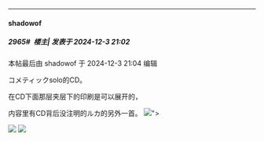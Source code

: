 ﻿
*****

####  shadowof  
##### 2965#         楼主| 发表于 2024-12-3 21:02

 本帖最后由 shadowof 于 2024-12-3 21:04 编辑 

コメティックsolo的CD。

在CD下面那层夹层下的印刷是可以展开的，

内容里有CD背后没注明的ルカ的另外一首。
<img src="https://i.imgur.com/KXJ2BOj.jpeg" referrerpolicy="no-referrer">">

<img src="https://i.imgur.com/2h5bfnn.jpeg" referrerpolicy="no-referrer">

<img src="https://i.imgur.com/Tceut2X.jpeg" referrerpolicy="no-referrer">

